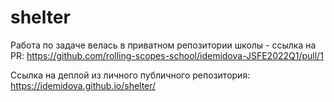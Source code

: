 # shelter

Работа по задаче велась в приватном репозитории школы - ссылка на PR: https://github.com/rolling-scopes-school/idemidova-JSFE2022Q1/pull/1

Ссылка на деплой из личного публичного репозитория: https://idemidova.github.io/shelter/
